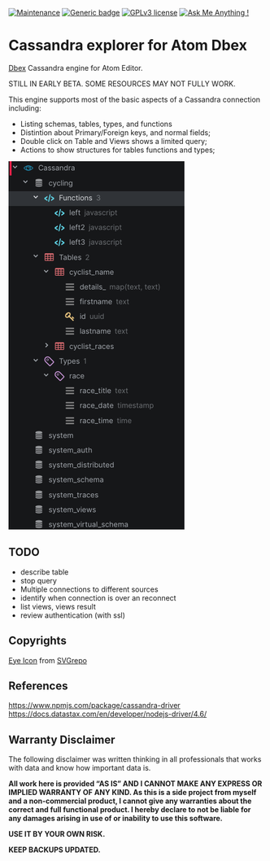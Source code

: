 [![Maintenance](https://img.shields.io/badge/Maintained%3F-yes-green.svg)](https://bitbucket.org/lbesson/ansi-colors)
[![Generic badge](https://img.shields.io/badge/Status-Early_BETA-red.svg)](https://shields.io/)
[![GPLv3 license](https://img.shields.io/badge/License-GPLv3-blue.svg)](http://perso.crans.org/besson/LICENSE.html)
[![Ask Me Anything !](https://img.shields.io/badge/Ask%20me-anything-1abc9c.svg)](https://GitHub.com/Naereen/ama)

# Cassandra explorer for Atom Dbex
[Dbex](https://github.com/marcelkohl/dbex) Cassandra engine for Atom Editor.

STILL IN EARLY BETA. SOME RESOURCES MAY NOT FULLY WORK.

This engine supports most of the basic aspects of a Cassandra connection including:

- Listing schemas, tables, types, and functions
- Distintion about Primary/Foreign keys, and normal fields;
- Double click on Table and Views shows a limited query;
- Actions to show structures for tables functions and types;

![Dbex Cassandra engine for Atom Editor](https://raw.githubusercontent.com/marcelkohl/atom-dbex-cassandra/main/samples/atom-cassandra-engine.png)

## TODO

- describe table
- stop query
- Multiple connections to different sources
- identify when connection is over an reconnect
- list views, views result
- review authentication (with ssl)

## Copyrights
[Eye Icon](https://www.svgrepo.com/svg/53299/eye) from [SVGrepo](https://www.svgrepo.com/)

## References
https://www.npmjs.com/package/cassandra-driver
https://docs.datastax.com/en/developer/nodejs-driver/4.6/

## Warranty Disclaimer
The following disclaimer was written thinking in all professionals that works with data and know how important data is.

**All work here is provided ​“AS IS” AND I CANNOT MAKE ANY EXPRESS OR IMPLIED WARRANTY OF ANY KIND. As this is a side project from myself and a non-commercial product, I cannot give any warranties about the correct and full functional product. I hereby declare to not be liable for any damages arising in use of or inability to use this software.**

**USE IT BY YOUR OWN RISK.**

**KEEP BACKUPS UPDATED.**
